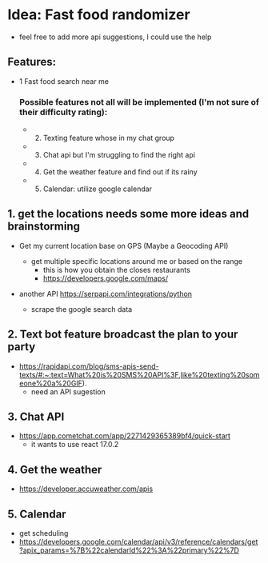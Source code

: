# Idea: Fast food randomizer
- feel free to add more api suggestions, I could use the help
## Features:
- 1 Fast food search near me
    ### Possible features not all will be implemented (I'm not sure of their difficulty rating):
    - 2. Texting feature whose in my chat group
    - 3. Chat api but I'm struggling to find the right api
    - 4. Get the weather feature and find out if its rainy
    - 5. Calendar: utilize google calendar

## 1. get the locations needs some more ideas and brainstorming
- Get my current location base on GPS (Maybe a Geocoding API)
    - get multiple specific locations around me or based on the range
        - this is how you obtain the closes restaurants
        - https://developers.google.com/maps/

- another API https://serpapi.com/integrations/python
    - scrape the google search data

## 2. Text bot feature broadcast the plan to your party
- https://rapidapi.com/blog/sms-apis-send-texts/#:~:text=What%20is%20SMS%20API%3F,like%20texting%20someone%20a%20GIF).
    - need an API sugestion

## 3. Chat API 
- https://app.cometchat.com/app/2271429365389bf4/quick-start
    - it wants to use react 17.0.2

## 4. Get the weather
- https://developer.accuweather.com/apis

## 5. Calendar
- get scheduling
- https://developers.google.com/calendar/api/v3/reference/calendars/get?apix_params=%7B%22calendarId%22%3A%22primary%22%7D

